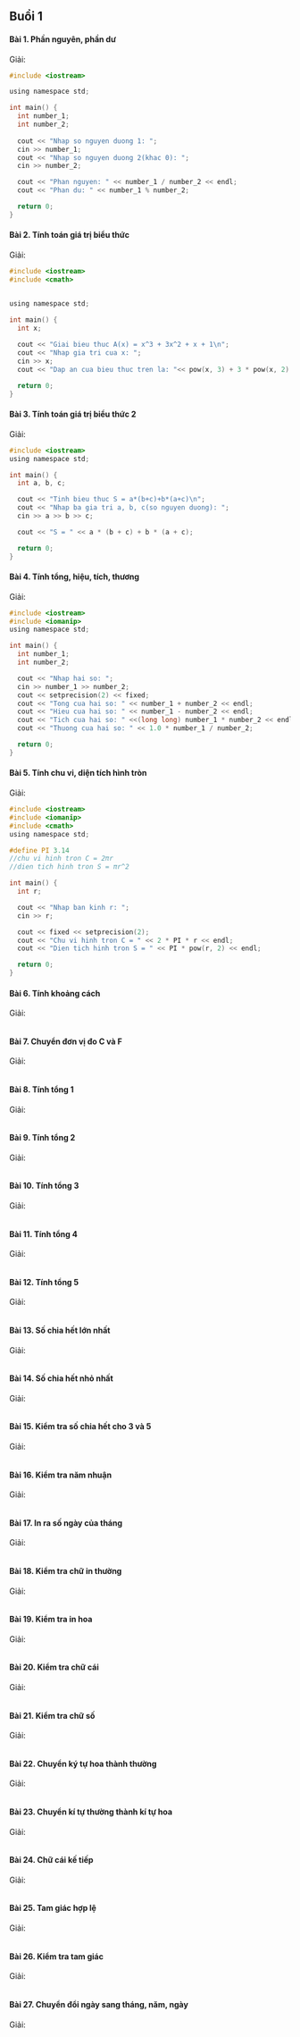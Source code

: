 ## Buổi 1
#### Bài 1. Phần nguyên, phần dư
Giải:
```c
#include <iostream>

using namespace std;

int main() {
  int number_1;
  int number_2;
  
  cout << "Nhap so nguyen duong 1: ";
  cin >> number_1;
  cout << "Nhap so nguyen duong 2(khac 0): ";
  cin >> number_2;

  cout << "Phan nguyen: " << number_1 / number_2 << endl;
  cout << "Phan du: " << number_1 % number_2;

  return 0;
}
```
#### Bài 2. Tính toán giá trị biểu thức
Giải:
```c
#include <iostream>
#include <cmath>


using namespace std;

int main() {
  int x;
  
  cout << "Giai bieu thuc A(x) = x^3 + 3x^2 + x + 1\n";
  cout << "Nhap gia tri cua x: ";
  cin >> x;
  cout << "Dap an cua bieu thuc tren la: "<< pow(x, 3) + 3 * pow(x, 2) + x + 1; // ham pow(): tinh mu

  return 0;
}
```
#### Bài 3. Tính toán giá trị biểu thức 2
Giải:
```c
#include <iostream>
using namespace std;

int main() {
  int a, b, c;

  cout << "Tinh bieu thuc S = a*(b+c)+b*(a+c)\n";
  cout << "Nhap ba gia tri a, b, c(so nguyen duong): ";
  cin >> a >> b >> c;

  cout << "S = " << a * (b + c) + b * (a + c);

  return 0;
}
```
#### Bài 4. Tính tổng, hiệu, tích, thương
Giải:
```c
#include <iostream>
#include <iomanip>
using namespace std;

int main() {
  int number_1;
  int number_2;

  cout << "Nhap hai so: ";
  cin >> number_1 >> number_2;
  cout << setprecision(2) << fixed;
  cout << "Tong cua hai so: " << number_1 + number_2 << endl;
  cout << "Hieu cua hai so: " << number_1 - number_2 << endl;
  cout << "Tich cua hai so: " <<(long long) number_1 * number_2 << endl;
  cout << "Thuong cua hai so: " << 1.0 * number_1 / number_2;

  return 0;
}
```
#### Bài 5. Tính chu vi, diện tích hình tròn
Giải:
```c
#include <iostream>
#include <iomanip>
#include <cmath>
using namespace std;

#define PI 3.14 
//chu vi hinh tron C = 2πr
//dien tich hinh tron S = πr^2

int main() {
  int r;

  cout << "Nhap ban kinh r: ";
  cin >> r;

  cout << fixed << setprecision(2);
  cout << "Chu vi hinh tron C = " << 2 * PI * r << endl;
  cout << "Dien tich hinh tron S = " << PI * pow(r, 2) << endl;

  return 0;
}
```
#### Bài 6. Tính khoảng cách
Giải:
```c
```
#### Bài 7. Chuyển đơn vị đo C và F
Giải:
```c
```
#### Bài 8. Tính tổng 1
Giải:
```c
```
#### Bài 9. Tính tổng 2
Giải:
```c
```
#### Bài 10. Tính tổng 3
Giải:
```c
```
#### Bài 11. Tính tổng 4
Giải:
```c
```
#### Bài 12. Tính tổng 5
Giải:
```c
```
#### Bài 13. Số chia hết lớn nhất
Giải:
```c
```
#### Bài 14. Số chia hết nhỏ nhất
Giải:
```c
```
#### Bài 15. Kiểm tra số chia hết cho 3 và 5
Giải:
```c
```
#### Bài 16. Kiểm tra năm nhuận
Giải:
```c
```
#### Bài 17. In ra số ngày của tháng
Giải:
```c
```
#### Bài 18. Kiểm tra chữ in thường
Giải:
```c
```
#### Bài 19. Kiểm tra in hoa
Giải:
```c
```
#### Bài 20. Kiểm tra chữ cái
Giải:
```c
```
#### Bài 21. Kiểm tra chữ số
Giải:
```c
```
#### Bài 22. Chuyển ký tự hoa thành thường
Giải:
```c
```
#### Bài 23. Chuyển kí tự thường thành kí tự hoa
Giải:
```c
```
#### Bài 24. Chữ cái kế tiếp
Giải:
```c
```
#### Bài 25. Tam giác hợp lệ
Giải:
```c
```
#### Bài 26. Kiểm tra tam giác
Giải:
```c
```
#### Bài 27. Chuyển đổi ngày sang tháng, năm, ngày
Giải:
```c
```
